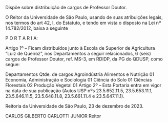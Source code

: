 Dispõe sobre distribuição de cargos de Professor Doutor.

O Reitor da Universidade de São Paulo, usando de suas atribuições legais, nos termos do art 42, I, do Estatuto, e tendo em vista o disposto na Lei nº 14.782/2012, baixa a seguinte

P O R T A R I A:

Artigo 1º – Ficam distribuídos junto à Escola de Superior de Agricultura “Luiz de Queiroz”, nos Departamentos a seguir relacionados, 6 (seis) cargos de Professor Doutor, ref. MS-3, em RDIDP, da PG do QDUSP, como segue:

Departamentos	Qtde. de cargos
Agroindústria Alimentos e Nutrição	01
Economia, Administração e Sociologia	01
Ciência do Solo	01
Ciências Florestais	02
Produção Vegetal	01
Artigo 2º – Esta Portaria entra em vigor na data de sua publicação (Autos USP nºs 23.5.652.11.5, 23.5.653.11.1, 23.5.646.11.5, 23.5.648.11.8, 23.5.661.11.4 e 23.5.647.11.1).

Reitoria da Universidade de São Paulo, 23 de dezembro de 2023.

CARLOS GILBERTO CARLOTTI JUNIOR
Reitor